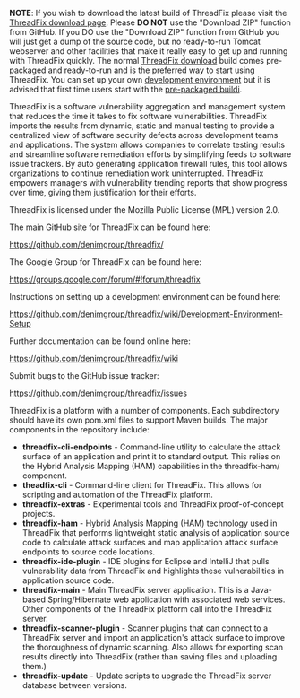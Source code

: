 **NOTE**: If you wish to download the latest build of ThreadFix please visit the [ThreadFix download page](http://www.threadfix.org/download/). Please **DO NOT** use the "Download ZIP" function from GitHub. If you DO use the "Download ZIP" function from GitHub you will just get a dump of the source code, but no ready-to-run Tomcat webserver and other facilities that make it really easy to get up and running with ThreadFix quickly. The normal [ThreadFix download](http://www.threadfix.org/download/) build comes pre-packaged and ready-to-run and is the preferred way to start using ThreadFix. You can set up your own [development environment](https://github.com/denimgroup/threadfix/wiki/Environment-Setup) but it is advised that first time users start with the [pre-packaged buildi](http://www.threadfix.org/download/).

ThreadFix is a software vulnerability aggregation and management system that reduces the time it takes to fix software vulnerabilities. ThreadFix imports the results from dynamic, static and manual testing to provide a centralized view of software security defects across development teams and applications. The system allows companies to correlate testing results and streamline software remediation efforts by simplifying feeds to software issue trackers. By auto generating application firewall rules, this tool allows organizations to continue remediation work uninterrupted. ThreadFix empowers managers with
vulnerability trending reports that show progress over time, giving them justification for their efforts.

ThreadFix is licensed under the Mozilla Public License (MPL) version 2.0.

The main GitHub site for ThreadFix can be found here:

https://github.com/denimgroup/threadfix/

The Google Group for ThreadFix can be found here:

https://groups.google.com/forum/#!forum/threadfix

Instructions on setting up a development environment can be found here:

https://github.com/denimgroup/threadfix/wiki/Development-Environment-Setup

Further documentation can be found online here:

https://github.com/denimgroup/threadfix/wiki

Submit bugs to the GitHub issue tracker:

https://github.com/denimgroup/threadfix/issues

ThreadFix is a platform with a number of components. Each subdirectory should have its own pom.xml files to support Maven builds. The major components in the repository include:

* **threadfix-cli-endpoints** - Command-line utility to calculate the attack surface of an application and print it to standard output. This relies on the Hybrid Analysis Mapping (HAM) capabilities in the threadfix-ham/ component.
* **theadfix-cli** - Command-line client for ThreadFix. This allows for scripting and automation of the ThreadFix platform.
* **threadfix-extras** - Experimental tools and ThreadFix proof-of-concept projects.
* **threadfix-ham** - Hybrid Analysis Mapping (HAM) technology used in ThreadFix that performs lightweight static analysis of application source code to calculate attack surfaces and map application attack surface endpoints to source code locations.
* **threadfix-ide-plugin** - IDE plugins for Eclipse and IntelliJ that pulls vulnerability data from ThreadFix and highlights these vulnerabilities in application source code.
* **threadfix-main** - Main ThreadFix server application. This is a Java-based Spring/Hibernate web application with associated web services. Other components of the ThreadFix platform call into the ThreadFix server.
* **threadfix-scanner-plugin** - Scanner plugins that can connect to a ThreadFix server and import an application's attack surface to improve the thoroughness of dynamic scanning. Also allows for exporting scan results directly into ThreadFix (rather than saving files and uploading them.)
* **threadfix-update** - Update scripts to upgrade the ThreadFix server database between versions.
